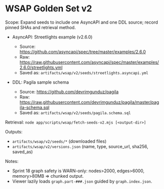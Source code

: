 # WSAP Golden Set v2

Scope: Expand seeds to include one AsyncAPI and one DDL source; record pinned SHAs and retrieval method.

- AsyncAPI: Streetlights example (v2.6.0)
  - Source: https://github.com/asyncapi/spec/tree/master/examples/2.6.0
  - Raw: https://raw.githubusercontent.com/asyncapi/spec/master/examples/2.6.0/streetlights.yml
  - Saved as: `artifacts/wsap/v2/seeds/streetlights.asyncapi.yml`

- DDL: Pagila sample schema
  - Source: https://github.com/devrimgunduz/pagila
  - Raw: https://raw.githubusercontent.com/devrimgunduz/pagila/master/pagila-schema.sql
  - Saved as: `artifacts/wsap/v2/seeds/pagila.schema.sql`

Retrieval: `node app/scripts/wsap/fetch-seeds-v2.mjs [<output-dir>]`

Outputs:
- `artifacts/wsap/v2/seeds/*` (downloaded files)
- `artifacts/wsap/v2/versions.json` (name, type, source_url, sha256, saved_as)

Notes:
- Sprint 18 graph safety is WARN-only: nodes>2000, edges>6000, memory>80MB ⇒ chunked output.
- Viewer lazily loads `graph.part-###.json` guided by `graph.index.json`.

